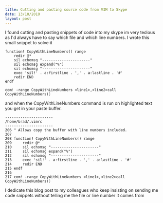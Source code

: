 ```yaml
--- 
title: Cutting and pasting source code from VIM to Skype
date: 13/10/2010
layout: post
--- 
```


I found cutting and pasting snippets of code into my skype im very tedious
as I'd always have to say which file and which line numbers. I wrote this
small snippet to solve it

    function! CopyWithLineNumbers() range
        redir @*
        sil echomsg "----------------------"
        sil echomsg expand("%")
        sil echomsg "----------------------"
        exec 'sil!' . a:firstline . ',' . a:lastline . '#'
        redir END
    endf

    com! -range CopyWithLineNumbers <line1>,<line2>call CopyWithLineNumbers()

and when the CopyWithLineNumbers command is run on highlighted text you get
in your paste buffer.


    ----------------------
    /home/brad/.vimrc
    ----------------------
    206 " Allows copy the buffer with line numbers included.
    207  
    208 function! CopyWithLineNumbers() range
    209     redir @*
    210     sil echomsg "----------------------"
    211     sil echomsg expand("%")
    212     sil echomsg "----------------------"
    213     exec 'sil!' . a:firstline . ',' . a:lastline . '#'
    214     redir END
    215 endf
    216  
    217 com! -range CopyWithLineNumbers <line1>,<line2>call CopyWithLineNumbers()

I dedicate this blog post to my colleagues who keep insisting on sending me
code snippets without telling me the file or line number it comes from




